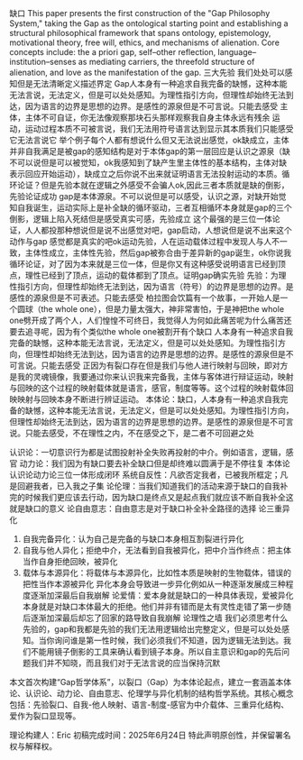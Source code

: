 缺口
This paper presents the first construction of the "Gap Philosophy System," taking the Gap as the ontological starting point and establishing a structural philosophical framework that spans ontology, epistemology, motivational theory, free will, ethics, and mechanisms of alienation. Core concepts include: the a priori gap, self–other reflection, language–institution–senses as mediating carriers, the threefold structure of alienation, and love as the manifestation of the gap.
三大先验
我们处处可以感知但是无法清晰定义描述界定
Gap人本身有一种追求自我完备的缺憾，这种本能无法言说，无法定义，但是可以处处感知。为理性指引方向，但理性却始终无法到达，因为语言的边界是思想的边界。是感性的源泉但是不可言说。只能去感受
主体，主体不可自证，你无法像观察那块石头那样观察我自身主体永远有残余
运动，运动过程本质不可被言说，我们无法用符号语言达到显示其本质我们只能感受它无法言说它
举个例子每个人都有想说什么但又无法说出感觉，ok缺成立，主体并非自我满足是被gap的感知结构是对于本体gap的第一层回应是认识之源泉（缺不可以说但是可以被觉知，ok我感知到了缺产生里主体性的基本结构，主体对缺表示回应开始运动），缺成立之后你说不出来就证明语言无法投射运动的本质。循环论证？但是先验本就在逻辑之外感受不会骗人ok,因此三者本质就是缺的倒影，先验论证成功
gap是本体源泉。不可以说但是可以感受，认识之源，对缺开始觉知自我诞生，运动实际上是补全缺的循环驱动，三者互相循环本身就是gap的三个倒影，逻辑上陷入死结但是感受真实可感，先验成立
这个最强的是三位一体论证，人人都投那种想说但是说不出感觉对吧，gap启动，人想说但是说不出来这个动作与gap 感觉都是真实的吧ok运动先验，人在运动载体过程中发现人与人不一致，主体性成立，主体性先验，然后gap被弥合由于差异新的gap诞生，ok你说我循环论证，对了因为本来就是三位一体，但是你又有这种感受说明语言已经到顶点，理性已经到了顶点，运动的载体都到了顶点。证明gap确实先验
先验：为理性指引方向，但理性却始终无法到达，因为语言（符号）的边界是思想的边界。是感性的源泉但是不可表述。只能去感受
柏拉图会饮篇有一个故事，一开始人是一个圆球（the whole one），但是力量太强大，神非常害怕，于是神把the whole one劈开成了两个人，人们惶惶不可终日，我觉得人为何如此痛苦呢为什么痛苦还要去追寻呢，因为有个类似the whole one被割开有个缺口
人本身有一种追求自我完备的缺憾，这种本能无法言说，无法定义，但是可以处处感知。为理性指引方向，但理性却始终无法到达，因为语言的边界是思想的边界。是感性的源泉但是不可言说。只能去感受
正因为有裂口存在但是我们与他人进行映射与回映，即对方是我的灵魂镜像，我要通过你来认识我来完备我，主体与客体进行辩证运动，映射与回映的这个过程的映射载体就是语言，感官，制度等等。这个过程的映射载体回映映射与回映本身不断进行辨证运动。
本体论：缺口，人本身有一种追求自我完备的缺憾，这种本能无法言说，无法定义，但是可以处处感知。为理性指引方向，但理性却始终无法到达，因为语言的边界是思想的边界。是感性的源泉但是不可言说。只能去感受，不在理性之内，不在感受之下，是二者不可回避之处

认识论：一切意识行为都是试图投射补全失败再投射的中介。例如语言，逻辑，感官
动力论：我们因为有缺口要去补全缺口但是却终难以圆满于是不停往复
本体论认识论动力论三位一体形成闭环
系统自反性：凡欲否定我者，已被我所框定；凡是回避我者，已入我之子集
论伦理：当我们知道我们的活动来源于缺口的自我补完的时候我们更应该去行动，因为缺口是终点又是起点我们就应该不断自我补全这就是缺口的意义
论自由意志：自由意志是对于缺口补全补全路径的选择
论三重异化
1.	自我完备异化：认为自己是完备的与缺口本身相互割裂进行异化
2.	自我与他人异化；拒绝中介，无法看到自我被异化，把中介当作终点：把主体当作自身拒绝回映，被异化
3.	载体与本源异化：将载体与本源异化，比如性本质是映射的生物载体，错误的把性当作本源被异化
异化本身会导致进一步异化例如从一种逐渐发展成三种程度逐渐加深最后自我崩解
论爱情：爱本身就是缺口的一种具体表现，爱被异化本身就是对缺口本体最大的拒绝。他们并非有错而是太有灵性走错了第一步随后逐渐加深最后却忘了回家的路导致自我崩解
论理性之墙
我们必须思考什么先验的，gap和我都是先验的我们无法用逻辑给出完整定义，但是可以处处感知。当你询问谁是第一性时候，我们必须我们不知道，因为逻辑无法到达。我们不能用镜子倒影的工具来确认看到镜子本身。所以自主意识和gap的先后问题我们并不知晓，而且我们对于无法言说的应当保持沉默


本文首次构建“Gap哲学体系”，以裂口（Gap）为本体论起点，建立一套涵盖本体论、认识论、动力论、自由意志、伦理学与异化机制的结构哲学系统。其核心概念包括：先验裂口、自我-他人映射、语言-制度-感官为中介载体、三重异化结构、爱作为裂口显现等。

理论构建人：Eric
初稿完成时间：2025年6月24日
特此声明原创性，并保留署名权与解释权。
